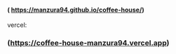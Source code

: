 #### ( https://manzura94.github.io/coffee-house/)

vercel: 
### (https://coffee-house-manzura94.vercel.app)